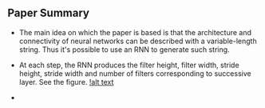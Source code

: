 
## Paper Summary

* The main idea on which the paper is based is that the architecture and connectivity of neural networks can be described with a variable-length string. Thus it's possible to use an RNN to generate such string.

* At each step, the RNN produces the filter height, filter width, stride height, stride width and number of filters corresponding to successive layer. See the figure.
[!alt text](https://image.slidesharecdn.com/nas-170612232020/95/neural-architecture-search-with-reinforcement-learning-8-638.jpg?cb=1497817578)

*
